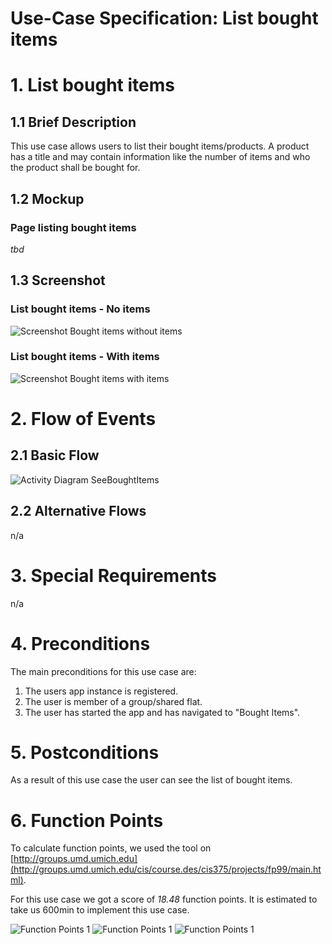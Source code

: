 # Use-Case Specification: List bought items

# 1. List bought items

## 1.1 Brief Description
This use case allows users to list their bought items/products. A product has a title and may contain information like the number of items and who the product shall be bought for.

## 1.2 Mockup
### Page listing bought items
*tbd*

## 1.3 Screenshot
### List bought items - No items
![Screenshot Bought items without items](../Screenshots/bought_items_no_items.png)

### List bought items - With items
![Screenshot Bought items with items](../Screenshots/bought_items_screenshot_item.png)

# 2. Flow of Events

## 2.1 Basic Flow
![Activity Diagram SeeBoughtItems](../ActivityDiagrams/uc_see_bought_items.png)

## 2.2 Alternative Flows
n/a

# 3. Special Requirements
n/a

# 4. Preconditions
The main preconditions for this use case are:

 1. The users app instance is registered.
 2. The user is member of a group/shared flat.
 3. The user has started the app and has navigated to "Bought Items".

# 5. Postconditions
As a result of this use case the user can see the list of bought items.

# 6. Function Points
To calculate function points, we used the tool on [http://groups.umd.umich.edu](http://groups.umd.umich.edu/cis/course.des/cis375/projects/fp99/main.html).

For this use case we got a score of *18.48* function points. It is estimated to take us 600min to implement this use case.

![Function Points 1](../FunctionPoints/ListBoughtItems_1.jpg)
![Function Points 1](../FunctionPoints/ListBoughtItems_2.jpg)
![Function Points 1](../FunctionPoints/ListBoughtItems_3.jpg)
